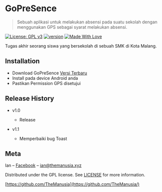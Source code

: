# GoPreSence
> Sebuah aplikasi untuk melakukan absensi pada suatu sekolah dengan menggunakan GPS sebagai syarat melakukan absensi.

[![License: GPL v3](https://img.shields.io/badge/License-GPL%20v3-blue.svg)](http://www.gnu.org/licenses/gpl-3.0)
[![version](https://img.shields.io/badge/version-1.1-green)](https://github.com/TheManusia/Tugas-Akhir/releases/)
[![Made With Love](https://img.shields.io/badge/Made%20With-Love-orange.svg)](https://github.com/chetanraj/awesome-github-badges)

Tugas akhir seorang siswa yang bersekolah di sebuah SMK di Kota Malang.

## Installation

* Download GoPreSence [Versi Terbaru](https://github.com/TheManusia/Tugas-Akhir/releases/)
* Install pada device Android anda
* Pastikan Permission GPS disetujui


## Release History

* v1.0
    * Release

* v1.1
    * Memperbaiki bug Toast

## Meta

Ian – [Facebook](https://facebook.com/Ian.TheManusia) – ian@themanusia.xyz

Distributed under the GPL license. See [LICENSE](https://github.com/TheManusia/Tugas-Akhir/blob/master/LICENSE) for more information.

[https://github.com/TheManusia](https://github.com/TheManusia/)
